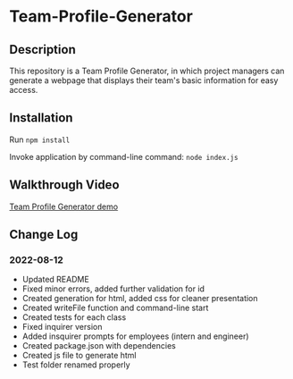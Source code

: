# Team-Profile-Generator

## Description

This repository is a Team Profile Generator, in which project managers can generate a webpage that displays their team's basic information for easy access.

## Installation

Run `npm install`

Invoke application by command-line command: `node index.js`

## Walkthrough Video

[Team Profile Generator demo](https://drive.google.com/file/d/19SeUHJ5Cwt_Uil87gxz1enD-TgdkvXDp/view)


## Change Log

### 2022-08-12

* Updated README
* Fixed minor errors, added further validation for id
* Created generation for html, added css for cleaner presentation
* Created writeFile function and command-line start
* Created tests for each class
* Fixed inquirer version
* Added insquirer prompts for employees (intern and engineer)
* Created package.json with dependencies
* Created js file to generate html
* Test folder renamed properly